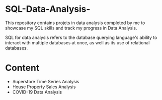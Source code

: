 # SQL-Data-Analysis-
This repository contains projets in data analysis completed by me to showcase my SQL skills and track my progress in Data Analysis. 

SQL for data analysis refers to the database querying language's ability to interact with multiple databases at once, as well as its use of relational databases.

# Content
* Superstore Time Series Analysis
* House Property Sales Analysis
* COVID-19 Data Analysis
